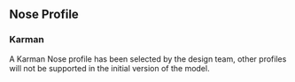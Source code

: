 ## Nose Profile

### Karman

A Karman Nose profile has been selected by the design team, other profiles will not be supported in the initial version of the model.
